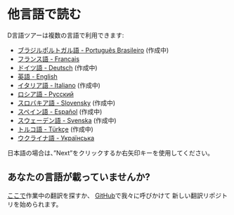 # 他言語で読む

D言語ツアーは複数の言語で利用できます:

- [ブラジルポルトガル語 - Português Brasileiro](https://tour.dlang.org/tour/pt/welcome/welcome-to-d) (作成中)
- [フランス語 - Francais](https://tour.dlang.org/tour/fr/welcome/welcome-to-d)
- [ドイツ語 - Deutsch](https://tour.dlang.org/tour/de/welcome/welcome-to-d) (作成中)
- [英語 - English](https://tour.dlang.org/tour/en/welcome/welcome-to-d)
- [イタリア語 - Italiano](https://tour.dlang.org/tour/it/welcome/welcome-to-d) (作成中)
- [ロシア語 - Pусский](https://tour.dlang.org/tour/ru/welcome/welcome-to-d)
- [スロバキア語 - Slovensky](https://tour.dlang.org/tour/sk/welcome/welcome-to-d) (作成中)
- [スペイン語 - Español](https://tour.dlang.org/tour/es/welcome/welcome-to-d) (作成中)
- [スウェーデン語 - Svenska](https://tour.dlang.org/tour/sv/welcome/welcome-to-d) (作成中)
- [トルコ語 - Türkçe](https://tour.dlang.org/tour/tr/welcome/welcome-to-d) (作成中)
- [ウクライナ語 - Українська](https://tour.dlang.org/tour/uk/welcome/welcome-to-d)

日本語の場合は、”Next”をクリックするか右矢印キーを使用してください。

## あなたの言語が載っていませんか?

[ここで](https://github.com/dlang-tour)作業中の翻訳を探すか、
[GitHub](https://github.com/stonemaster/dlang-tour/issues/new)で我々に呼びかけて
新しい翻訳リポジトリを始められます。
